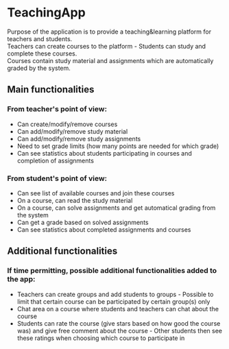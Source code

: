 # TeachingApp

Purpose of the application is to provide a teaching&learning platform for teachers and students.  
Teachers can create courses to the platform - Students can study and complete these courses.  
Courses contain study material and assignments which are automatically graded by the system.  

## Main functionalities

### From teacher's point of view:
- Can create/modify/remove courses
- Can add/modify/remove study material
- Can add/modify/remove study assignments
- Need to set grade limits (how many points are needed for which grade)
- Can see statistics about students participating in courses and completion of assignments

### From student's point of view:
- Can see list of available courses and join these courses
- On a course, can read the study material
- On a course, can solve assignments and get automatical grading from the system
- Can get a grade based on solved assignments
- Can see statistics about completed assignments and courses

## Additional functionalities

### If time permitting, possible additional functionalities added to the app:
- Teachers can create groups and add students to groups - Possible to limit that certain course can be participated by certain group(s) only
- Chat area on a course where students and teachers can chat about the course
- Students can rate the course (give stars based on how good the course was) and give free comment about the course - Other students then see these ratings when choosing which course to participate in
